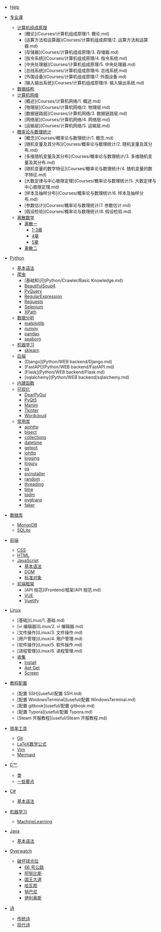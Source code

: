 - [Help](markdown.md) 

- [专业课]()
  - [计算机组成原理]()
    - [概论](Courses/计算机组成原理/1. 概论.md)
    - [运算方法和运算器](Courses/计算机组成原理/2. 运算方法和运算器.md)
    - [存储器](Courses/计算机组成原理/3. 存储器.md)
    - [指令系统](Courses/计算机组成原理/4. 指令系统.md)
    - [中央处理器](Courses/计算机组成原理/5. 中央处理器.md)
    - [总线系统](Courses/计算机组成原理/6. 总线系统.md)
    - [外围设备](Courses/计算机组成原理/7. 外围设备.md)
    - [输入输出系统](Courses/计算机组成原理/8. 输入输出系统.md)
  - [数据结构](Courses/DataStructure.md)
  - [计算机网络]()
    - [概述](Courses/计算机网络/1. 概述.md)
    - [物理层](Courses/计算机网络/2. 物理层.md)
    - [数据链路层](Courses/计算机网络/3. 数据链路层.md)
    - [网络层](Courses/计算机网络/4. 网络层.md)
    - [运输层](Courses/计算机网络/5. 运输层.md)
  - [概率论与数理统计]()
      - [概念](Courses/概率论与数理统计/1. 概念.md)
      - [随机变量及其分布](Courses/概率论与数理统计/2. 随机变量及其分布.md)
      - [多维随机变量及其分布](Courses/概率论与数理统计/3. 多维随机变量及其分布.md)
      - [随机变量的数字特征](Courses/概率论与数理统计/4. 随机变量的数字特征.md)
      - [大数定律与中心极限定理](Courses/概率论与数理统计/5. 大数定律与中心极限定理.md)
      - [样本及抽样分布](Courses/概率论与数理统计/6. 样本及抽样分布.md)
      - [参数估计](Courses/概率论与数理统计/7. 参数估计.md)
      - [假设检验](Courses/概率论与数理统计/8. 假设检验.md)
  - [离散数学]()
      - [离散一]()
        - [1-3章](Courses/离散数学/离散数学1/离散1-3.md)
        - [4章](Courses/离散数学/离散数学1/离散4.md)
        - [5章](Courses/离散数学/离散数学1/离散5.md) 
      - [离散二](Courses/离散数学/离散数学2.md)
- [Python]()
  - [基本语法](Python/BasicGrammar.md)
  - [爬虫]()
      - [基础知识](Python/Crawler/Basic Knowledge.md)
      - [BeautifulSoup4](Python/Crawler/BeautifulSoup4.md)
      - [PyQuery](Python/Crawler/PyQuery.md)
      - [RegularExpression](Python/Crawler/RegularExpression.md)
      - [Requests](Python/Crawler/Requests.md)
      - [Selenium](Python/Crawler/Selenium.md)
      - [XPath](Python/Crawler/XPath.md)
  - [数据分析]()
      - [matplotlib](Python/DataAnalysis/Matplotlib.md)
      - [numpy](Python/DataAnalysis/Numpy.md)
      - [pandas](Python/DataAnalysis/Pandas.md)
      - [seaborn](Python/DataAnalysis/Seaborn.md)
  - [机器学习]()
      - [sklearn](Python/MachineLearning/sklearn.md)
  - [后端]()
      - [Django](Python/WEB backend/Django.md)
      - [FastAPI](Python/WEB backend/FastAPI.md)
      - [Flask](Python/WEB backend/Flask.md)
      - [sqlalchemy](Python/WEB backend/sqlalchemy.md)
  - [内建函数](Python/内建函数.md)
  - [可视化]()
      - [DearPyGui](Python/可视化/DearPyGui.md)
      - [PyQt5](Python/可视化/PyQt5.md)
      - [Manim](Python/可视化/manim.md)
      - [Tkinter](Python/可视化/tkinter.md)
      - [Wordcloud](Python/可视化/wordcloud.md)
  - [常用库]()
      - [aiohttp](Python/常用库/aiohttp.md)
      - [bisect](Python/常用库/bisect.md)
      - [collections](Python/常用库/collections.md)
      - [datetime](Python/常用库/datetime.md)
      - [getpot](Python/常用库/getpot.md)
      - [iohttp](Python/常用库/iohttp.md)
      - [logging](Python/常用库/logging.md)
      - [loguru](Python/常用库/loguru.md)
      - [os](Python/常用库/os.md)
      - [pyinstaller](Python/常用库/pyinstaller.md)
      - [random](Python/常用库/random.md)
      - [threading](Python/常用库/threading.md)
      - [time](Python/常用库/time.md)
      - [tqdm](Python/常用库/tqdm.md)
      - [pygtrans](Python/常用库/pygtrans.md)
      - [faker](Python/常用库/faker.md)
- [数据库]()
    - [MongoDB](DataBase/MongoDB.md) 	
    - [SQLite](DataBase/SQLite.md)
- [前端]()
  - [CSS](Frontend/CSS.md)
  - [HTML](Frontend/HTML.md)
  - [JavaScript]()
      - [基本语法](Frontend/JavaScript/BasicGrammar.md)
      - [DOM](Frontend/JavaScript/DOM.md)
      - [标准对象](Frontend/JavaScript/标准对象.md)
  - [前端框架]()
      - [API 规范](Frontend/框架/API 规范.md)
      - [VUE](Frontend/框架/VUE.md)
      - [Vuetify](Frontend/框架/Vuetify.md)
- [Linux]()
  - [基础](Linux/1. 基础.md)
  - [vi 编辑器](Linux/2. vi 编辑器.md)
  - [文件操作](Linux/3. 文件操作.md)
  - [用户管理](Linux/4. 用户管理.md)
  - [软件操作](Linux/5. 软件操作.md)
  - [进程管理](Linux/6. 进程管理.md)
  - [收集]()
      - [Install](Linux/useful/Install.md)
      - [Apt Get](Linux/useful/apt-get.md)
      - [Screen](Linux/useful/screen.md)
- [教程配置]()
  - [配置 SSH](useful/配置 SSH.md)
  - [配置 WindowsTerminal](useful/配置 WindowsTerminal.md)
  - [配置 gitbook](useful/配置 gitbook.md)
  - [配置 Typora](useful/配置 Typora.md)
  - [Steam 开服教程](useful/Steam 开服教程.md)
- [效率工具]()
  - [Git](效率工具/Git.md)
  - [LaTeX数学公式](效率工具/LaTeX数学公式.md)
  - [Vim](效率工具/Vim.md)
  - [Mermaid](效率工具/mermaid.md)
- [C艹]()
  - [类](Cpp/类.md)
  - [一些要点](Cpp/要点.md)
- [C#]()
  - [基本语法](C#/BasicGrammar.md) 
- [机器学习]()
  - [MachineLearning](ML/MachineLearning.md)
- [Java]()
  - [基本语法](Java/BasicGrammar.md)
- [Overwatch]()
  - [破坏球点位]()
    - [66 号公路](Overwatch/破坏球点位/66号公路.md)
    - [阿努比斯](Overwatch/破坏球点位/阿努比斯.md)
    - [国王大道](Overwatch/破坏球点位/国王大道.md)
    - [哈瓦那](Overwatch/破坏球点位/哈瓦那.md)
    - [努巴尼](Overwatch/破坏球点位/努巴尼.md)
    - [伊利奥斯](Overwatch/破坏球点位/伊利奥斯.md)
- [诗]()
    - [传统诗](poerty/classic.md)
    - [现代诗](poetry/modern.md)
